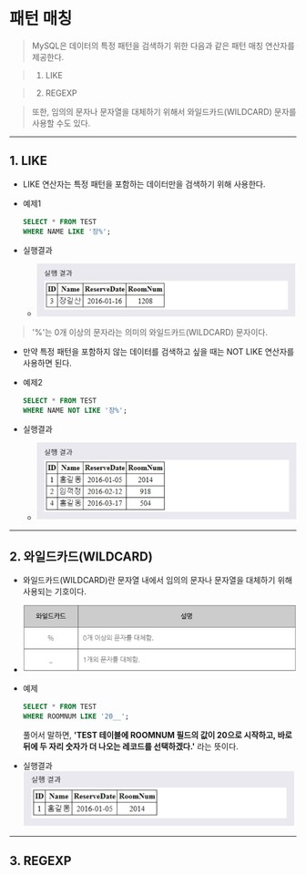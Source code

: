 # 패턴 매칭
> MySQL은 데이터의 특정 패턴을 검색하기 위한 다음과 같은 패턴 매칭 연산자를 제공한다.

> 1. LIKE

> 2. REGEXP

> 또한, 임의의 문자나 문자열을 대체하기 위해서 와일드카드(WILDCARD) 문자를 사용할 수도 있다.
***

## 1. LIKE

* LIKE 연산자는 특정 패턴을 포함하는 데이터만을 검색하기 위해 사용한다.

* 예제1
  ```SQL
  SELECT * FROM TEST
  WHERE NAME LIKE '장%';
  ```

* 실행결과
  * <img src="../../images/4_12.PNG" width="600"/>

> '%'는 0개 이상의 문자라는 의미의 와일드카드(WILDCARD) 문자이다.

* 만약 특정 패턴을 포함하지 않는 데이터를 검색하고 싶을 때는 NOT LIKE 연산자를 사용하면 된다.

* 예제2
  ```SQL
  SELECT * FROM TEST
  WHERE NAME NOT LIKE '장%';
  ```

* 실행결과
  * <img src="../../images/4_13.PNG" width="600"/>
***

## 2. 와일드카드(WILDCARD)

* 와일드카드(WILDCARD)란 문자열 내에서 임의의 문자나 문자열을 대체하기 위해 사용되는 기호이다.

* <img src="../../images/4_14.PNG" width="600"/>

* 예제
  ```SQL
  SELECT * FROM TEST
  WHERE ROOMNUM LIKE '20__';
  ```
  풀어서 말하면, **'TEST 테이블에 ROOMNUM 필드의 값이 20으로 시작하고, 바로 뒤에 두 자리 숫자가 더 나오는 레코드를 선택하겠다.'** 라는 뜻이다.

* 실행결과
  <img src="../../images/4_15.PNG" width="600"/>
***

## 3. REGEXP
